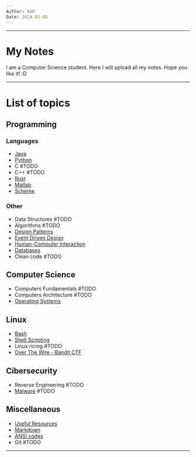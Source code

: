 ```yaml
---
Author: AAM
Date: 2024-02-05
---
```

---
# My Notes

I am a Computer Science student. Here I will upload all my notes.
Hope you like it!  :D

---

# List of topics

## Programming
### Languages
- [Java](Programming/Java/README.md)
- [Python](Programming/Python/README.md)
- C #TODO
- C++ #TODO
- [Rust](Programming/Rust/README.md)
- [Matlab](Programming/Matlab/README.md)
- [Scheme](Programming/Other/SCHEME.md)

### Other
- Data Structures #TODO
- Algorithms #TODO
- [Design Patterns](Programming/Patterns/README.md)
- [Event Driven Design](Programming/Other/EDD.md)
- [Human-Computer Interaction](Programming/GUI/README.md)
- [Databases](Programming/Databases/README.md)
- Clean code #TODO 

## Computer Science
- Computers Fundamentals #TODO
- Computers Architecture #TODO
- [Operating Systems](CS/OS/README.md)
## Linux
- [Bash](/Linux/Bash.md)
- [Shell Scripting](/Linux/Shell_Scripting.md)
- Linux ricing #TODO
- [Over The Wire - Bandit CTF](Linux/Over_The_Wire.md)

## Cibersecurity
- Reverse Engineering #TODO 
- [Malware](Sec/Malware/index.md) #TODO
## Miscellaneous
- [Useful Resources](/Others/UsefulResources.md)
- [Markdown](/Others/Markdown.md)
- [ANSI codes](/Others/ANSI_codes.md)
- Git #TODO


---
